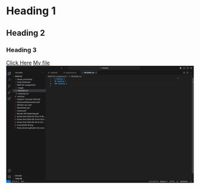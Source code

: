 # Heading 1
## Heading 2
### Heading 3
[Click Here](https://www.nps.gov/index.htm)
[My file](./responses.txt)
![Screenshot](./images/MART341-Assignment2.png)